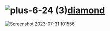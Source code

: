 # ![plus-6-24 (3)](https://github.com/yasinnorozzadeh/pylearn7/assets/88095232/48afc720-ba50-4a66-ad4b-ea8e1cce6e6a)[__diamond__](https://github.com/yasinnorozzadeh/pylearn7/blob/main/python/sission%2005/practice/diamond.py)
![Screenshot 2023-07-31 101556](https://github.com/yasinnorozzadeh/pylearn7/assets/88095232/1ffd388d-8a6a-4fea-9e75-d61ae25e0a97)

